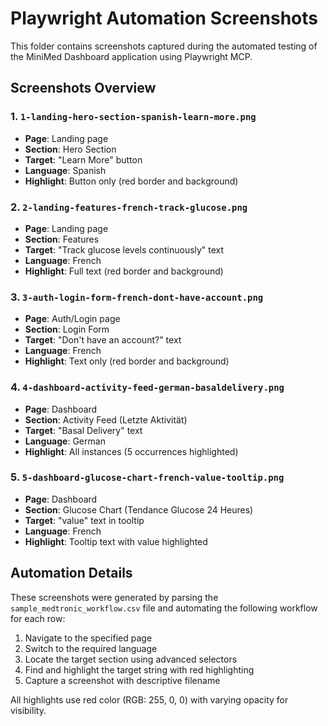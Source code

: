 # Playwright Automation Screenshots

This folder contains screenshots captured during the automated testing of the MiniMed Dashboard application using Playwright MCP.

## Screenshots Overview

### 1. `1-landing-hero-section-spanish-learn-more.png`
- **Page**: Landing page
- **Section**: Hero Section
- **Target**: "Learn More" button
- **Language**: Spanish
- **Highlight**: Button only (red border and background)

### 2. `2-landing-features-french-track-glucose.png`
- **Page**: Landing page
- **Section**: Features
- **Target**: "Track glucose levels continuously" text
- **Language**: French
- **Highlight**: Full text (red border and background)

### 3. `3-auth-login-form-french-dont-have-account.png`
- **Page**: Auth/Login page
- **Section**: Login Form
- **Target**: "Don't have an account?" text
- **Language**: French
- **Highlight**: Text only (red border and background)

### 4. `4-dashboard-activity-feed-german-basaldelivery.png`
- **Page**: Dashboard
- **Section**: Activity Feed (Letzte Aktivität)
- **Target**: "Basal Delivery" text
- **Language**: German
- **Highlight**: All instances (5 occurrences highlighted)

### 5. `5-dashboard-glucose-chart-french-value-tooltip.png`
- **Page**: Dashboard
- **Section**: Glucose Chart (Tendance Glucose 24 Heures)
- **Target**: "value" text in tooltip
- **Language**: French
- **Highlight**: Tooltip text with value highlighted

## Automation Details

These screenshots were generated by parsing the `sample_medtronic_workflow.csv` file and automating the following workflow for each row:
1. Navigate to the specified page
2. Switch to the required language
3. Locate the target section using advanced selectors
4. Find and highlight the target string with red highlighting
5. Capture a screenshot with descriptive filename

All highlights use red color (RGB: 255, 0, 0) with varying opacity for visibility.
